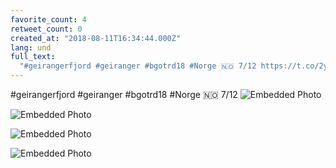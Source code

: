 ```yaml
---
favorite_count: 4
retweet_count: 0
created_at: "2018-08-11T16:34:44.000Z"
lang: und
full_text:
  "#geirangerfjord #geiranger #bgotrd18 #Norge 🇳🇴 7/12 https://t.co/2yUi6eNtEg"
---
```


#geirangerfjord #geiranger #bgotrd18 #Norge 🇳🇴 7/12
![Embedded Photo](https://twitter-media-coderbyheart.s3.eu-north-1.amazonaws.com/1028318810019954690-DkVPEQiXgAATHNT.jpg)

![Embedded Photo](https://twitter-media-coderbyheart.s3.eu-north-1.amazonaws.com/1028318810019954690-DkVPFmNX0AIfzUI.jpg)

![Embedded Photo](https://twitter-media-coderbyheart.s3.eu-north-1.amazonaws.com/1028318810019954690-DkVPHobXgAEGGcV.jpg)

![Embedded Photo](https://twitter-media-coderbyheart.s3.eu-north-1.amazonaws.com/1028318810019954690-DkVPIz8W0AE77Pp.jpg)
